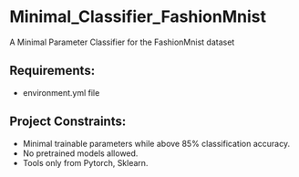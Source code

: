 # Minimal_Classifier_FashionMnist

A Minimal Parameter Classifier for the FashionMnist dataset

## Requirements:

- environment.yml file

## Project Constraints:

- Minimal trainable parameters while above 85% classification accuracy.
- No pretrained models allowed.
- Tools only from Pytorch, Sklearn.
